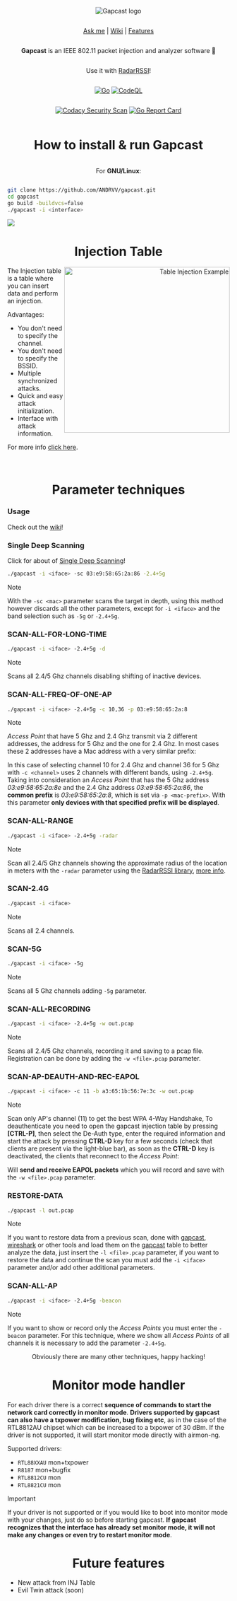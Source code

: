 <meta name="description" content="Gapcast is an IEEE 802.11 packet injection and analyzer software. The purpose of gapcast is to accurately detect each router's clients, analyze, capture and inject packets. Gapcast adds more and more parameters for filters and functionality during releases. Gapcast therefore requires good documentation to use the software to its fullest.">

<div align="center" style="display:grid;place-items:center;">
<p>
    <img src="https://github.com/ANDRVV/gapcast/blob/main/images/gapcast-t.png?raw=true" alt="Gapcast logo">
</p>
    
[Ask me](mailto:vaccaro.andrea45@gmail.com) | [Wiki](https://github.com/ANDRVV/gapcast/wiki) | [Features](https://github.com/ANDRVV/gapcast#features)

<p align="center"><strong>Gapcast</strong> is an IEEE 802.11 packet injection and analyzer software 📡</p>
<p align="center">Use it with <a href="https://github.com/ANDRVV/gapcast/wiki#-radar">RadarRSSI</a>!</p>

<div align="center" style="display:grid;place-items:center;">

[![Go](https://github.com/ANDRVV/gapcast/actions/workflows/go.yml/badge.svg)](https://github.com/ANDRVV/gapcast/actions/workflows/go.yml) [![CodeQL](https://github.com/ANDRVV/gapcast/actions/workflows/codeql.yml/badge.svg)](https://github.com/ANDRVV/gapcast/actions/workflows/codeql.yml) 

[![Codacy Security Scan](https://github.com/ANDRVV/gapcast/actions/workflows/codacy.yml/badge.svg)](https://github.com/ANDRVV/gapcast/actions/workflows/codacy.yml) [![Go Report Card](https://goreportcard.com/badge/andrvv/gapcast)](https://goreportcard.com/report/andrvv/gapcast)
</div>

<h1 align="center">How to install & run Gapcast</h1>

<p align="center">For <strong>GNU/Linux</strong>:</p>
</div>

```bash
git clone https://github.com/ANDRVV/gapcast.git
cd gapcast
go build -buildvcs=false
./gapcast -i <interface>
```

![](https://github.com/ANDRVV/gapcast/blob/main/images/gapcast-scan.png?raw=true)

<h1 align="center">Injection Table</h1>

<a align="right" href="https://github.com/ANDRVV/gapcast/wiki/Injection-Table"><img src="https://github.com/ANDRVV/gapcast/blob/main/images/injtype-selection.png?raw=true" alt="Table Injection Example" align="right" width="375"></a>
<p align="left">The Injection table is a table where you can insert data and perform an injection.</p>

<p>Advantages:</p>
<ul>
    <li>You don't need to specify the channel.</li>
    <li>You don't need to specify the BSSID.</li>
    <li>Multiple synchronized attacks.</li>
    <li>Quick and easy attack initialization.</li>
    <li>Interface with attack information.</li>
</ul>

<p>For more info <a href="https://github.com/ANDRVV/gapcast/wiki/Injection-Table">click here</a>.</p>

<br>

<h1 align="center">Parameter techniques</h1>
<h3>Usage</h3>

<p>Check out the <a href="https://github.com/ANDRVV/gapcast/wiki">wiki</a>!</p>

<h3>Single Deep Scanning</h3>

Click for about of [Single Deep Scanning](https://github.com/ANDRVV/gapcast/wiki/Single-deep-scanning)!

```bash
./gapcast -i <iface> -sc 03:e9:58:65:2a:86 -2.4+5g
```
> [!Note]
> 
> With the `-sc <mac>` parameter scans the target in depth, using this method however discards all the other parameters, except for `-i <iface>` and the band selection such as `-5g` or `-2.4+5g`.

<h3>SCAN-ALL-FOR-LONG-TIME</h3>

```bash
./gapcast -i <iface> -2.4+5g -d
```
> [!Note]
> 
> Scans all 2.4/5 Ghz channels disabling shifting of inactive devices.

<h3>SCAN-ALL-FREQ-OF-ONE-AP</h3>

```bash
./gapcast -i <iface> -2.4+5g -c 10,36 -p 03:e9:58:65:2a:8
```
> [!Note]
> 
> *Access Point* that have 5 Ghz and 2.4 Ghz transmit via 2 different addresses, the address for 5 Ghz and the one for 2.4 Ghz. In most cases these 2 addresses have a Mac address with a very similar prefix:
> 
> In this case of selecting channel 10 for 2.4 Ghz and channel 36 for 5 Ghz with ```-c <channel>``` uses 2 channels with different bands, using ```-2.4+5g```. Taking into consideration an *Access Point* that has the 5 Ghz address *03:e9:58:65:2a:8e* and the 2.4 Ghz address *03:e9:58:65:2a:86*, the **common prefix** is *03:e9:58:65:2a:8*, which is set via ```-p <mac-prefix>```.
> With this parameter **only devices with that specified prefix will be displayed**.

<h3>SCAN-ALL-RANGE</h3>

```bash
./gapcast -i <iface> -2.4+5g -radar
```
> [!Note]
>
> Scan all 2.4/5 Ghz channels showing the approximate radius of the location in meters with the ```-radar``` parameter using the [RadarRSSI library](https://github.com/ANDRVV/RadarRSSI), [more info](https://github.com/ANDRVV/gapcast/wiki#-radar).

<h3>SCAN-2.4G</h3>

```bash
./gapcast -i <iface>
```
> [!Note]
> 
> Scans all 2.4 channels.

<h3>SCAN-5G</h3>

```bash
./gapcast -i <iface> -5g
```
> [!Note]
> 
> Scans all 5 Ghz channels adding ```-5g``` parameter.

<h3>SCAN-ALL-RECORDING</h3>

```bash
./gapcast -i <iface> -2.4+5g -w out.pcap
```
> [!Note]
> 
> Scans all 2.4/5 Ghz channels, recording it and saving to a pcap file. Registration can be done by adding the ```-w <file>.pcap``` parameter.

<h3>SCAN-AP-DEAUTH-AND-REC-EAPOL</h3>

```bash
./gapcast -i <iface> -c 11 -b a3:65:1b:56:7e:3c -w out.pcap
```
> [!Note]
> 
> Scan only AP's channel (11) to get the best WPA 4-Way Handshake, To deauthenticate you need to open the gapcast injection table by pressing **[CTRL-P]**, then select the De-Auth type, enter the required information and start the attack by pressing **CTRL-D** key for a few seconds (check that clients are present via the light-blue bar), as soon as the **CTRL-D** key is deactivated, the clients that reconnect to the *Access Point*:
> 
> Will **send and receive EAPOL packets** which you will record and save with the ```-w <file>.pcap``` parameter.

<h3>RESTORE-DATA</h3>

```bash
./gapcast -l out.pcap
```
> [!Note]
> 
> If you want to restore data from a previous scan, done with [gapcast](https://github.com/ANDRVV/gapcast), [wireshark](https://github.com/wireshark/wireshark) or other tools and load them on the [gapcast](https://github.com/ANDRVV/gapcast) table to better analyze the data, just insert the ```-l <file>.pcap``` parameter, if you want to restore the data and continue the scan you must add the ```-i <iface>``` parameter and/or add other additional parameters.

<h3>SCAN-ALL-AP</h3>

```bash
./gapcast -i <iface> -2.4+5g -beacon 
```
> [!Note]
> 
> If you want to show or record only the *Access Points* you must enter the ```-beacon``` parameter. For this technique, where we show all *Access Points* of all channels it is necessary to add the parameter ```-2.4+5g```.

<p align="center">Obviously there are many other techniques, happy hacking!</p>

<h1 align="center">Monitor mode handler</h1>

<p>For each driver there is a correct <strong>sequence of commands to start the network card correctly in monitor mode</strong>. <strong>Drivers supported by gapcast can also have a txpower modification, bug fixing etc</strong>, as in the case of the RTL8812AU chipset which can be increased to a txpower of 30 dBm. If the driver is not supported, it will start monitor mode directly with airmon-ng.</p>
<p>Supported drivers:</p>
<ul>
    <li><code>RTL88XXAU</code> mon+txpower</li>
    <li><code>R8187</code> mon+bugfix</li>
    <li><code>RTL8812CU</code> mon</li>
    <li><code>RTL8821CU</code> mon</li>
</ul>

> [!IMPORTANT]
> 
> If your driver is not supported or if you would like to boot into monitor mode with your changes, just do so before starting gapcast. **If gapcast recognizes that the interface has already set monitor mode, it will not make any changes or even try to restart monitor mode**.

<h1 align="center">Future features</h1>
<ul>
<li>New attack from INJ Table</li>
<li>Evil Twin attack (soon)</li>
</ul>
